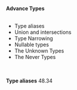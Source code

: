 <b>Advance Types</b><br><br>
<ul>
<li>Type aliases</li>
<li>Union and intersections</li>
<li>Type Narrowing</li>
<li>Nullable types</li>
<li>The Unknown Types</li>
<li>The Never Types</li>
</ul>

<br><br>
<b>Type aliases</b>
48.34